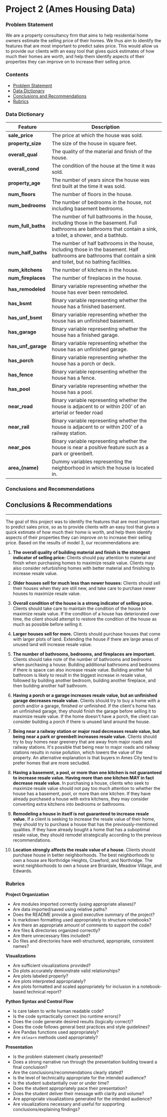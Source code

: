 
# Project 2 (Ames Housing Data)

### Problem Statement
We are a property consultancy firm that aims to help residential home owners estimate the selling price of their homes. We thus aim to identify the features that are most important to predict sales price. This would allow us to provide our clients with an easy tool that gives quick estimates of how much their homes are worth, and help them identify aspects of their properties they can improve on to increase their selling price.

### Contents
- [Problem Statement](#Problem-Statement)
- [Data Dictionary](#Data-Dictionary)
- [Conclusions   and Recommendations](#Conclusions-and-Recommendations)
- [Rubrics](#Rubrics)

### Data Dictionary
|Feature|Description|
|---|---|
|**sale_price**|The price at which the house was sold.|
|**property_size**|The size of the house in square feet.|
|**overall_qual**|The quality of the material and finish of the house.|
|**overall_cond**|The condition of the house at the time it was sold.|
|**property_age**|The number of years since the house was first built at the time it was sold.|
|**num_floors**|The number of floors in the house.|
|**num_bedrooms**|The number of bedrooms in the house, not including basement bedrooms.|
|**num_full_baths**|The number of full bathrooms in the house, including those in the basement. Full bathrooms are bathrooms that contain a sink, a toilet, a shower, and a bathtub.|
|**num_half_baths**|The number of half bathrooms in the house, including those in the basement. Half bathrooms are bathrooms that contain a sink and toilet, but no bathing facilities.|
|**num_kitchens**|The number of kitchens in the house.|
|**num_fireplaces**|The number of fireplaces in the house.|
|**has_remodeled**|Binary variable representing whether the house has ever been remodeled.|
|**has_bsmt**|Binary variable representing whether the house has a finished basement.|
|**has_unf_bsmt**|Binary variable representing whether the house has an unfinished basement.|
|**has_garage**|Binary variable representing whether the house has a finished garage.|
|**has_unf_garage**|Binary variable representing whether the house has an unfinished garage.|
|**has_porch**|Binary variable representing whether the house has a porch or deck.|
|**has_fence**|Binary variable representing whether the house has a fence.|
|**has_pool**|Binary variable representing whether the house has a pool.|
|**near_road**|Binary variable representing whether the house is adjacent to or within 200' of an arterial or feeder road|
|**near_rail**|Binary variable representing whether the house is adjacent to or within 200' of a railway station.|
|**near_pos**|Binary variable representing whether the house is near a positive feature such as a park or greenbelt.|
|**area_(name)**|Dummy variables representing the neighborhood in which the house is located in.|

### Conclusions and Recommendations
## Conclusions & Recommendations
---
The goal of this project was to identify the features that are most important to predict sales price, so as to provide clients with an easy tool that gives a quick estimate of how much their home is worth, and help them identify aspects of their properties they can improve on to increase their selling price. Based on the results of model 3, our recommendations are:

1. **The overall quality of building material and finish is the strongest indicator of selling price:** 
Clients should pay attention to material and finish when purchasing homes to maximize resale value. Clients may also consider refurbishing homes with better material and finishing to increase resale value.

2. **Older houses sell for much less than newer houses:** 
Clients should sell their houses when they are still new, and take care to purchase newer houses to maximize resale value.

3. **Overall condition of the house is a strong indicator of selling price.** 
Clients should take care to maintain the condition of the house to maximize resale value. If the condition of a house has deteriorated over time, the client should attempt to restore the condition of the house as much as possible before selling it.

4. **Larger houses sell for more.** 
Clients should purchase houses that come with larger plots of land. Extending the house if there are large areas of unused land will increase resale value.

5. **The number of bathrooms, bedrooms, and fireplaces are important.** 
Clients should take note of the number of bathrooms and bedrooms when purchasing a house. Building additional bathrooms and bedrooms if there is space can also increase resale value. Building another full bathroom is likely to result in the biggest increase in resale value, followed by building another bedroom, building another fireplace, and then building another half bathroom.

6. **Having a porch or a garage increases resale value, but an unfinished garage decreases resale value.**
Clients should try to buy a home with a porch and/or a garage, finished or unfinished. If the client's home has an unfinished garage, they should finish the garage before selling it to maximize resale value. If the home doesn't have a porch, the client can consider building a porch if there is unused land around the house.

7. **Being near a railway station or major road decreases resale value, but being near a park or greenbelt increases resale value.**
Clients should try to buy homes near greenery that are away from major roads and railway stations. It's possible that being near to major roads and railway stations results in noise pollution, which lowers the value of the property. An alternative explanation is that buyers in Ames City tend to prefer homes that are more secluded.

8. **Having a basement, a pool, or more than one kitchen is not guaranteed to increase resale value. Having more than one kitchen MAY in fact decrease resale value.**
In purchasing a house, clients who seek to maximize resale value should not pay too much attention to whether the house has a basement, pool, or more than one kitchen. If they have already purchased a house with extra kitchens, they may consider converting extra kitchens into bedrooms or bathrooms.

9. **Remodeling a house in itself is not guaranteed to increase resale value.**
If a client is seeking to increase the resale value of their home, they should try to purchase a house that has the previously-mentioned qualities. If they have already bought a home that has a suboptimal resale value, they should remodel strategically according to the previous recommendations.

10. **Location strongly affects the resale value of a house.**
Clients should purchase house in better neighborhoods. The best neighborhoods to own a house are Northridge Heights, Crawford, and Northridge. The worst neighborhoods to own a house are Briardale, Meadow Village, and Edwards.

### Rubrics
**Project Organization**
- Are modules imported correctly (using appropriate aliases)?
- Are data imported/saved using relative paths?
- Does the README provide a good executive summary of the project?
- Is markdown formatting used appropriately to structure notebooks?
- Are there an appropriate amount of comments to support the code?
- Are files & directories organized correctly?
- Are there unnecessary files included?
- Do files and directories have well-structured, appropriate, consistent names?

**Visualizations**
- Are sufficient visualizations provided?
- Do plots accurately demonstrate valid relationships?
- Are plots labeled properly?
- Are plots interpreted appropriately?
- Are plots formatted and scaled appropriately for inclusion in a notebook-based technical report?

**Python Syntax and Control Flow**
- Is care taken to write human readable code?
- Is the code syntactically correct (no runtime errors)?
- Does the code generate desired results (logically correct)?
- Does the code follows general best practices and style guidelines?
- Are Pandas functions used appropriately?
- Are `sklearn` methods used appropriately?

**Presentation**
- Is the problem statement clearly presented?
- Does a strong narrative run through the presentation building toward a final conclusion?
- Are the conclusions/recommendations clearly stated?
- Is the level of technicality appropriate for the intended audience?
- Is the student substantially over or under time?
- Does the student appropriately pace their presentation?
- Does the student deliver their message with clarity and volume?
- Are appropriate visualizations generated for the intended audience?
- Are visualizations necessary and useful for supporting conclusions/explaining findings?